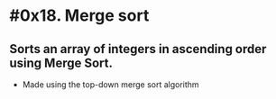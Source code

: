 # #0x18. Merge sort
## Sorts an array of integers in ascending order using Merge Sort.

* Made using the top-down merge sort algorithm
